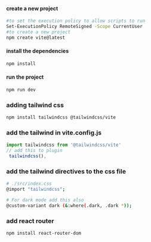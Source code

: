 #### create a new project
```bash 
#to set the execution policy to allow scripts to run
Set-ExecutionPolicy RemoteSigned -Scope CurrentUser
#to create a new project 
npm create vite@latest 

```
#### install the dependencies
```bash
npm install
```
#### run the project
```bash
npm run dev
```
### adding tailwind css
```bash
npm install tailwindcss @tailwindcss/vite 
```
### add the tailwind in vite.config.js
```javascript
import tailwindcss from '@tailwindcss/vite'
// add this to plugin
 tailwindcss(),
```

### add the tailwind directives to the css file
```bash
# ./src/index.css 
@import "tailwindcss";

# For dark mode add this also
@custom-variant dark (&:where(.dark, .dark *));
```

### add react router
```bash
npm install react-router-dom
```

